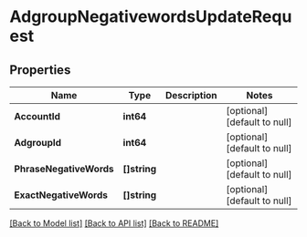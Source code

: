 # AdgroupNegativewordsUpdateRequest

## Properties
Name | Type | Description | Notes
------------ | ------------- | ------------- | -------------
**AccountId** | **int64** |  | [optional] [default to null]
**AdgroupId** | **int64** |  | [optional] [default to null]
**PhraseNegativeWords** | **[]string** |  | [optional] [default to null]
**ExactNegativeWords** | **[]string** |  | [optional] [default to null]

[[Back to Model list]](../README.md#documentation-for-models) [[Back to API list]](../README.md#documentation-for-api-endpoints) [[Back to README]](../README.md)


